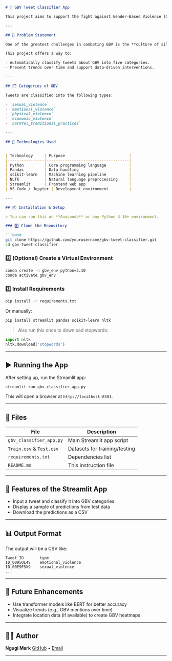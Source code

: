 
````markdown
# 🧠 GBV Tweet Classifier App

This project aims to support the fight against Gender-Based Violence (GBV) by classifying tweets into specific categories of abuse. By leveraging machine learning, this tool can help highlight patterns and raise awareness, while also informing policy makers and law enforcement.

---

## 📌 Problem Statement

One of the greatest challenges in combating GBV is the **culture of silence**, where victims fear reporting incidents due to shame, threats, or lack of trust in authorities.

This project offers a way to:

- Automatically classify tweets about GBV into five categories.
- Present trends over time and support data-driven interventions.

---

## 🗂️ Categories of GBV

Tweets are classified into the following types:

- `sexual_violence`
- `emotional_violence`
- `physical_violence`
- `economic_violence`
- `harmful_traditional_practices`

---

## 🚀 Technologies Used


| Technology     | Purpose                            |
|----------------|------------------------------------|
| Python         | Core programming language          |
| Pandas         | Data handling                      |
| scikit-learn   | Machine learning pipeline          |
| NLTK           | Natural language preprocessing     |
| Streamlit      | Frontend web app                   |
| VS Code / Jupyter | Development environment         |

---

## 📦 Installation & Setup

> You can run this on **Anaconda** or any Python 3.10+ environment.

### 1️⃣ Clone the Repository

```bash
git clone https://github.com/yourusername/gbv-tweet-classifier.git
cd gbv-tweet-classifier
````

### 2️⃣ (Optional) Create a Virtual Environment

```bash
conda create -n gbv_env python=3.10
conda activate gbv_env
```

### 3️⃣ Install Requirements

```bash
pip install -r requirements.txt
```

Or manually:

```bash
pip install streamlit pandas scikit-learn nltk
```

> Also run this once to download stopwords:

```python
import nltk
nltk.download('stopwords')
```

---

## ▶️ Running the App

After setting up, run the Streamlit app:

```bash
streamlit run gbv_classifier_app.py
```

This will open a browser at `http://localhost:8501`.

---

## 📁 Files

| File                     | Description                   |
| ------------------------ | ----------------------------- |
| `gbv_classifier_app.py`  | Main Streamlit app script     |
| `Train.csv` & `Test.csv` | Datasets for training/testing |
| `requirements.txt`       | Dependencies list             |
| `README.md`              | This instruction file         |

---

## 🧠 Features of the Streamlit App

* Input a tweet and classify it into GBV categories
* Display a sample of predictions from test data
* Download the predictions as a CSV

---

## 📊 Output Format

The output will be a CSV like:

```
Tweet_ID       type
ID_0095QL4S    emotional_violence
ID_00E9F5X9    sexual_violence
...
```

---

## 📌 Future Enhancements

* Use transformer models like BERT for better accuracy
* Visualize trends (e.g., GBV mentions over time)
* Integrate location data (if available) to create GBV heatmaps

---

## 🧑‍💻 Author

**Ngugi Mark**
[GitHub](https://github.com/markgee-ui) • [Email](mailto:ngugimark93@email.com)

---



